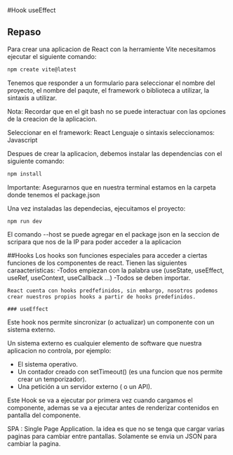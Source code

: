 #Hook useEffect

## Repaso
Para crear una aplicacion de React con la herramiente Vite necesitamos ejecutar el siguiente comando: 

```bash
npm create vite@latest
```

Tenemos que responder a un formulario para seleccionar el nombre del proyecto, el nombre del paqute, el framework o biblioteca a utilizar, la sintaxis a utilizar. 

Nota: Recordar que en el git bash no se puede interactuar con las opciones de la creacion de la aplicacion. 

Seleccionar en el framework: React 
Lenguaje o sintaxis seleccionamos: Javascript

Despues de crear la aplicacion, debemos instalar las dependencias con el siguiente comando:

```bash
npm install
```

Importante: Asegurarnos que en nuestra terminal estamos en la carpeta donde tenemos el package.json

Una vez instaladas las dependecias, ejecuitamos el proyecto:

```bash
npm run dev
```
El comando --host se puede agregar en el package json en la seccion de scripara que nos de la IP para poder acceder a la aplicacion 


##Hooks
Los hooks son funciones especiales para acceder a ciertas funciones de los componentes de react. Tienen las siguientes caraacteristicas: 
    -Todos empiezan con la palabra use (useState, useEffect, useRef, useContext, useCallback ...)
    -Todos se deben importar. 

    React cuenta con hooks predfefinidos, sin embargo, nosotros podemos crear nuestros propios hooks a partir de hooks predefinidos. 

    ### useEffect
Este hook nos permite sincronizar (o actualizar) un componente con un sistema externo. 

Un sistema externo es cualquier elemento de software que nuestra aplicacion no controla, por ejemplo: 
- El sistema operativo. 
- Un contador creado con setTimeout() (es una funcion que nos permite crear un temporizador).
- Una petición a un servidor externo ( o un API). 

Este Hook se va a ejecutar por primera vez cuando cargamos el componente, ademas se va a ejecutar antes de renderizar contenidos en pantalla del componente. 

SPA : Single Page Application. la idea es que no se tenga que cargar varias paginas para cambiar entre pantallas. Solamente se envia un JSON para cambiar la pagina. 